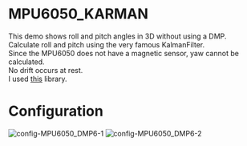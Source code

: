 # MPU6050_KARMAN
This demo shows roll and pitch angles in 3D without using a DMP.   
Calculate roll and pitch using the very famous KalmanFilter.   
Since the MPU6050 does not have a magnetic sensor, yaw cannot be calculated.   
No drift occurs at rest.   
I used [this](https://github.com/TKJElectronics/KalmanFilter) library.   


# Configuration

![config-MPU6050_DMP6-1](https://user-images.githubusercontent.com/6020549/224453334-ad69a635-0767-4d94-8193-c11160b10eb7.jpg)
![config-MPU6050_DMP6-2](https://user-images.githubusercontent.com/6020549/224453337-8529aa7f-76dd-4b70-9bff-a43888973534.jpg)
